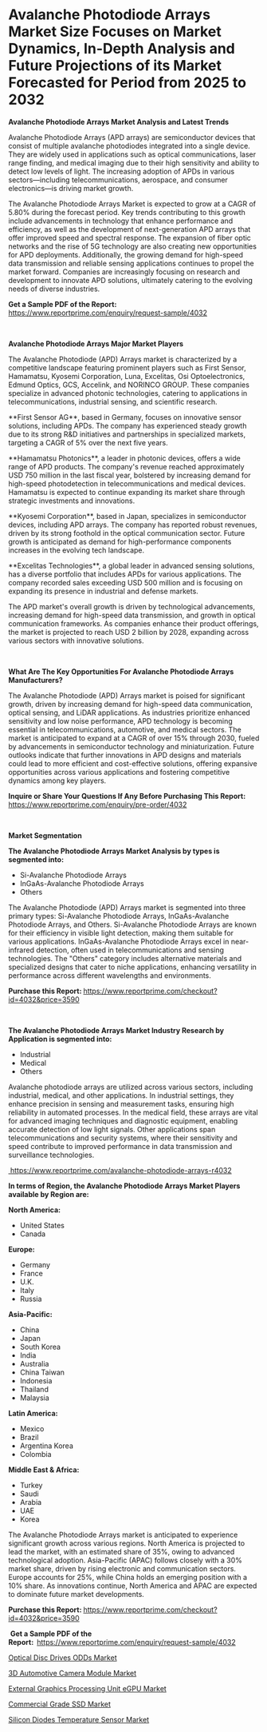 <p><h1>Avalanche Photodiode Arrays Market Size Focuses on Market Dynamics, In-Depth Analysis and Future Projections of its Market Forecasted for Period from 2025 to 2032</h1></p><p><strong>Avalanche Photodiode Arrays Market Analysis and Latest Trends</strong></p>
<p><p>Avalanche Photodiode Arrays (APD arrays) are semiconductor devices that consist of multiple avalanche photodiodes integrated into a single device. They are widely used in applications such as optical communications, laser range finding, and medical imaging due to their high sensitivity and ability to detect low levels of light. The increasing adoption of APDs in various sectors—including telecommunications, aerospace, and consumer electronics—is driving market growth.</p><p>The Avalanche Photodiode Arrays Market is expected to grow at a CAGR of 5.80% during the forecast period. Key trends contributing to this growth include advancements in technology that enhance performance and efficiency, as well as the development of next-generation APD arrays that offer improved speed and spectral response. The expansion of fiber optic networks and the rise of 5G technology are also creating new opportunities for APD deployments. Additionally, the growing demand for high-speed data transmission and reliable sensing applications continues to propel the market forward. Companies are increasingly focusing on research and development to innovate APD solutions, ultimately catering to the evolving needs of diverse industries.</p></p>
<p><strong>Get a Sample PDF of the Report:&nbsp;</strong> <a href="https://www.reportprime.com/enquiry/request-sample/4032?utm_campaign=37&utm_medium=2&utm_source=Github&utm_content=ia&utm_term=18032025&utm_id=avalanche-photodiode-arrays">https://www.reportprime.com/enquiry/request-sample/4032</a></p>
<p>&nbsp;</p>
<p><strong>Avalanche Photodiode Arrays Major Market Players</strong></p>
<p><p>The Avalanche Photodiode (APD) Arrays market is characterized by a competitive landscape featuring prominent players such as First Sensor, Hamamatsu, Kyosemi Corporation, Luna, Excelitas, Osi Optoelectronics, Edmund Optics, GCS, Accelink, and NORINCO GROUP. These companies specialize in advanced photonic technologies, catering to applications in telecommunications, industrial sensing, and scientific research.</p><p>**First Sensor AG**, based in Germany, focuses on innovative sensor solutions, including APDs. The company has experienced steady growth due to its strong R&D initiatives and partnerships in specialized markets, targeting a CAGR of 5% over the next five years. </p><p>**Hamamatsu Photonics**, a leader in photonic devices, offers a wide range of APD products. The company's revenue reached approximately USD 750 million in the last fiscal year, bolstered by increasing demand for high-speed photodetection in telecommunications and medical devices. Hamamatsu is expected to continue expanding its market share through strategic investments and innovations.</p><p>**Kyosemi Corporation**, based in Japan, specializes in semiconductor devices, including APD arrays. The company has reported robust revenues, driven by its strong foothold in the optical communication sector. Future growth is anticipated as demand for high-performance components increases in the evolving tech landscape.</p><p>**Excelitas Technologies**, a global leader in advanced sensing solutions, has a diverse portfolio that includes APDs for various applications. The company recorded sales exceeding USD 500 million and is focusing on expanding its presence in industrial and defense markets.</p><p>The APD market's overall growth is driven by technological advancements, increasing demand for high-speed data transmission, and growth in optical communication frameworks. As companies enhance their product offerings, the market is projected to reach USD 2 billion by 2028, expanding across various sectors with innovative solutions.</p></p>
<p>&nbsp;</p>
<p><strong>What Are The Key Opportunities For Avalanche Photodiode Arrays Manufacturers?</strong></p>
<p><p>The Avalanche Photodiode (APD) Arrays market is poised for significant growth, driven by increasing demand for high-speed data communication, optical sensing, and LiDAR applications. As industries prioritize enhanced sensitivity and low noise performance, APD technology is becoming essential in telecommunications, automotive, and medical sectors. The market is anticipated to expand at a CAGR of over 15% through 2030, fueled by advancements in semiconductor technology and miniaturization. Future outlooks indicate that further innovations in APD designs and materials could lead to more efficient and cost-effective solutions, offering expansive opportunities across various applications and fostering competitive dynamics among key players.</p></p>
<p><strong>Inquire or Share Your Questions If Any Before Purchasing This Report:</strong> <a href="https://www.reportprime.com/enquiry/pre-order/4032?utm_campaign=37&utm_medium=2&utm_source=Github&utm_content=ia&utm_term=18032025&utm_id=avalanche-photodiode-arrays">https://www.reportprime.com/enquiry/pre-order/4032</a></p>
<p>&nbsp;</p>
<p><strong>Market Segmentation</strong></p>
<p><strong>The Avalanche Photodiode Arrays Market Analysis by types is segmented into:</strong></p>
<p><ul><li>Si-Avalanche Photodiode Arrays</li><li>InGaAs-Avalanche Photodiode Arrays</li><li>Others</li></ul></p>
<p><p>The Avalanche Photodiode (APD) Arrays market is segmented into three primary types: Si-Avalanche Photodiode Arrays, InGaAs-Avalanche Photodiode Arrays, and Others. Si-Avalanche Photodiode Arrays are known for their efficiency in visible light detection, making them suitable for various applications. InGaAs-Avalanche Photodiode Arrays excel in near-infrared detection, often used in telecommunications and sensing technologies. The "Others" category includes alternative materials and specialized designs that cater to niche applications, enhancing versatility in performance across different wavelengths and environments.</p></p>
<p><strong>Purchase this Report:&nbsp;</strong><a href="https://www.reportprime.com/checkout?id=4032&price=3590&utm_campaign=37&utm_medium=2&utm_source=Github&utm_content=ia&utm_term=18032025&utm_id=avalanche-photodiode-arrays">https://www.reportprime.com/checkout?id=4032&price=3590</a></p>
<p>&nbsp;</p>
<p><strong>The Avalanche Photodiode Arrays Market Industry Research by Application is segmented into:</strong></p>
<p><ul><li>Industrial</li><li>Medical</li><li>Others</li></ul></p>
<p><p>Avalanche photodiode arrays are utilized across various sectors, including industrial, medical, and other applications. In industrial settings, they enhance precision in sensing and measurement tasks, ensuring high reliability in automated processes. In the medical field, these arrays are vital for advanced imaging techniques and diagnostic equipment, enabling accurate detection of low light signals. Other applications span telecommunications and security systems, where their sensitivity and speed contribute to improved performance in data transmission and surveillance technologies.</p></p>
<p><a href="https://www.reportprime.com/avalanche-photodiode-arrays-r4032?utm_campaign=37&utm_medium=2&utm_source=Github&utm_content=ia&utm_term=18032025&utm_id=avalanche-photodiode-arrays">&nbsp;https://www.reportprime.com/avalanche-photodiode-arrays-r4032</a></p>
<p><strong>In terms of Region, the Avalanche Photodiode Arrays Market Players available by Region are:</strong></p>
<p>
    <p> <strong> North America: </strong>
        <ul>
            <li>United States</li>
            <li>Canada</li>
        </ul>
        </p> 
    <p> <strong> Europe: </strong>
        <ul>
            <li>Germany</li>
            <li>France</li>
            <li>U.K.</li>
            <li>Italy</li>
            <li>Russia</li>
        </ul>
        </p> 
    <p> <strong> Asia-Pacific: </strong>
        <ul>
            <li>China</li>
            <li>Japan</li>
            <li>South Korea</li>
            <li>India</li>
            <li>Australia</li>
            <li>China Taiwan</li>
            <li>Indonesia</li>
            <li>Thailand</li>
            <li>Malaysia</li>
        </ul>
        </p> 
    <p> <strong> Latin America: </strong>
        <ul>
            <li>Mexico</li>
            <li>Brazil</li>
            <li>Argentina Korea</li>
            <li>Colombia</li>
        </ul>
        </p> 
    <p> <strong> Middle East & Africa: </strong>
        <ul>
            <li>Turkey</li>
            <li>Saudi</li>
            <li>Arabia</li>
            <li>UAE</li>
            <li>Korea</li>
        </ul>
    </p>
    </p>
<p><p>The Avalanche Photodiode Arrays market is anticipated to experience significant growth across various regions. North America is projected to lead the market, with an estimated share of 35%, owing to advanced technological adoption. Asia-Pacific (APAC) follows closely with a 30% market share, driven by rising electronic and communication sectors. Europe accounts for 25%, while China holds an emerging position with a 10% share. As innovations continue, North America and APAC are expected to dominate future market developments.</p></p>
<p><strong>Purchase this Report: </strong><a href="https://www.reportprime.com/checkout?id=4032&price=3590&utm_campaign=37&utm_medium=2&utm_source=Github&utm_content=ia&utm_term=18032025&utm_id=avalanche-photodiode-arrays">https://www.reportprime.com/checkout?id=4032&price=3590</a></p>
<p>&nbsp;<strong>Get a Sample PDF of the Report:&nbsp;&nbsp;</strong><a href="https://www.reportprime.com/enquiry/request-sample/4032?utm_campaign=37&utm_medium=2&utm_source=Github&utm_content=ia&utm_term=18032025&utm_id=avalanche-photodiode-arrays">https://www.reportprime.com/enquiry/request-sample/4032</a></p>
<p><strong></strong></p>
<p><p><a href="https://github.com/elitasvimal/Market-Research-Report-List-1/blob/main/optical-disc-drives-odds-market.md?utm_campaign=37&utm_medium=2&utm_source=Github&utm_content=ia&utm_term=18032025&utm_id=avalanche-photodiode-arrays">Optical Disc Drives ODDs Market</a></p><p><a href="https://github.com/beroxiluwaya/Market-Research-Report-List-1/blob/main/3d-automotive-camera-module-market.md?utm_campaign=37&utm_medium=2&utm_source=Github&utm_content=ia&utm_term=18032025&utm_id=avalanche-photodiode-arrays">3D Automotive Camera Module Market</a></p><p><a href="https://github.com/genayziben/Market-Research-Report-List-1/blob/main/external-graphics-processing-unit-egpu-market.md?utm_campaign=37&utm_medium=2&utm_source=Github&utm_content=ia&utm_term=18032025&utm_id=avalanche-photodiode-arrays">External Graphics Processing Unit eGPU Market</a></p><p><a href="https://github.com/meuskocov/Market-Research-Report-List-1/blob/main/commercial-grade-ssd-market.md?utm_campaign=37&utm_medium=2&utm_source=Github&utm_content=ia&utm_term=18032025&utm_id=avalanche-photodiode-arrays">Commercial Grade SSD Market</a></p><p><a href="https://github.com/saklpelzami95/Market-Research-Report-List-1/blob/main/silicon-diodes-temperature-sensor-market.md?utm_campaign=37&utm_medium=2&utm_source=Github&utm_content=ia&utm_term=18032025&utm_id=avalanche-photodiode-arrays">Silicon Diodes Temperature Sensor Market</a></p></p>